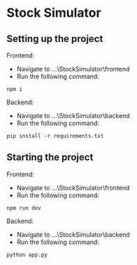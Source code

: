 # Stock Simulator

## Setting up the project

Frontend:
- Navigate to ...\StockSimulator\frontend
- Run the following command:
```
npm i
```

Backend:
- Navigate to ...\StockSimulator\backend
- Run the following command:
```
pip install -r requirements.txt
```

## Starting the project

Frontend:
- Navigate to ...\StockSimulator\frontend
- Run the following command:
```
npm run dev
```

Backend:
- Navigate to ...\StockSimulator\backend
- Run the following command:
```
python app.py
```
